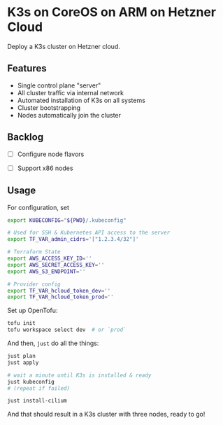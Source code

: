 # K3s on CoreOS on ARM on Hetzner Cloud

Deploy a K3s cluster on Hetzner cloud.

## Features

- Single control plane "server"
- All cluster traffic via internal network
- Automated installation of K3s on all systems
- Cluster bootstrapping
- Nodes automatically join the cluster


## Backlog

- [ ] Configure node flavors
- [ ] Support x86 nodes


## Usage

For configuration, set

```sh
export KUBECONFIG="${PWD}/.kubeconfig"

# Used for SSH & Kubernetes API access to the server
export TF_VAR_admin_cidrs='["1.2.3.4/32"]'

# Terraform State
export AWS_ACCESS_KEY_ID=''
export AWS_SECRET_ACCESS_KEY=''
export AWS_S3_ENDPOINT=''

# Provider config
export TF_VAR_hcloud_token_dev=''
export TF_VAR_hcloud_token_prod=''
```

Set up OpenTofu:

```sh
tofu init
tofu workspace select dev  # or `prod`
```

And then, `just` do all the things:

```sh
just plan
just apply

# wait a minute until K3s is installed & ready
just kubeconfig
# (repeat if failed)

just install-cilium
```

And that should result in a K3s cluster with three nodes, ready to go!

